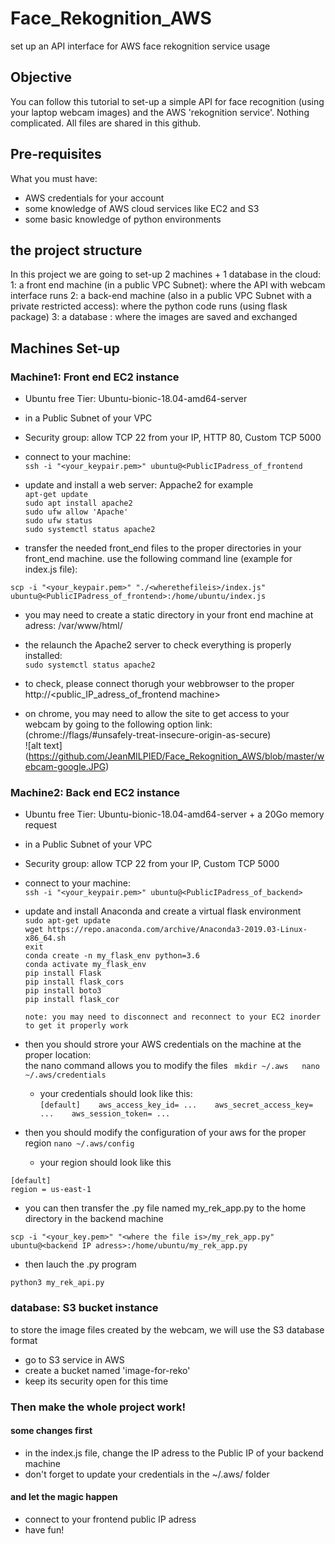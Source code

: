 # Face_Rekognition_AWS
set up an API interface for AWS face rekognition service usage

## Objective
You can follow this tutorial to set-up a simple API for face recognition (using your laptop webcam images) and the AWS 'rekognition service'. 
Nothing complicated. All files are shared in this github.

## Pre-requisites
What you must have:
- AWS credentials for your account
- some knowledge of AWS cloud services like EC2 and S3
- some basic knowledge of python environments

## the project structure
In this project we are going to set-up 2 machines + 1 database in the cloud:
1: a front end machine (in a public VPC Subnet): where the API with webcam interface runs
2: a back-end machine (also in a public VPC Subnet with a private restricted access): where the python code runs (using flask package)
3: a database : where the images are saved and exchanged

## Machines Set-up
### Machine1: Front end EC2 instance
- Ubuntu free Tier: Ubuntu-bionic-18.04-amd64-server
- in a Public Subnet of your VPC
- Security group: allow TCP 22 from your IP, HTTP 80, Custom TCP 5000
- connect to your machine:  
`ssh -i "<your_keypair.pem>" ubuntu@<PublicIPadress_of_frontend`

- update and install a web server: Appache2 for example  
`apt-get update`  
`sudo apt install apache2`  
`sudo ufw allow 'Apache'`  
`sudo ufw status`  
`sudo systemctl status apache2`  

- transfer the needed front_end files to the proper directories in your front_end machine.
use the following command line (example for index.js file):  

`scp -i "<your_keypair.pem>" "./<wherethefileis>/index.js" ubuntu@<PublicIPadress_of_frontend>:/home/ubuntu/index.js`

- you may need to create a static directory in your front end machine at adress: /var/www/html/  

- the relaunch the Apache2 server to check everything is properly installed:  
`sudo systemctl status apache2`

- to check, please connect thorugh your webbrowser to the proper http://<public_IP_adress_of_frontend machine>


- on chrome, you may need to allow the site to get access to your webcam by going to the following option link:  
(chrome://flags/#unsafely-treat-insecure-origin-as-secure)  
![alt text] (https://github.com/JeanMILPIED/Face_Rekognition_AWS/blob/master/webcam-google.JPG) 


### Machine2: Back end EC2 instance
- Ubuntu free Tier: Ubuntu-bionic-18.04-amd64-server + a 20Go memory request
- in a Public Subnet of your VPC
- Security group: allow TCP 22 from your IP, Custom TCP 5000
- connect to your machine:  
`ssh -i "<your_keypair.pem>" ubuntu@<PublicIPadress_of_backend>`  

- update and install Anaconda and create a virtual flask environment  
`sudo apt-get update`  
`wget https://repo.anaconda.com/archive/Anaconda3-2019.03-Linux-x86_64.sh`  
`exit`   
`conda create -n my_flask_env python=3.6`   
`conda activate my_flask_env`   
`pip install Flask`   
`pip install flask_cors`   
`pip install boto3`   
`pip install flask_cor`   

      note: you may need to disconnect and reconnect to your EC2 inorder to get it properly work

- then you should strore your AWS credentials on the machine at the proper location:  
the nano command allows you to modify the files
` mkdir ~/.aws  
  nano ~/.aws/credentials`  

  - your credentials should look like this:  
        ```
        [default]   
        aws_access_key_id= ...   
        aws_secret_access_key= ...   
        aws_session_token= ...   
        ```

- then you should modify the configuration of your aws for the proper region
`nano ~/.aws/config`  

  - your region should look like this
```
[default]    
region = us-east-1   
```           

- you can then transfer the .py file named my_rek_app.py to the home directory in the backend machine
```
scp -i "<your_key.pem>" "<where the file is>/my_rek_app.py" ubuntu@<backend IP adress>:/home/ubuntu/my_rek_app.py  
```

- then lauch the .py program
```
python3 my_rek_api.py  
```

### database: S3 bucket instance
to store the image files created by the webcam, we will use the S3 database format  
- go to S3 service in AWS
- create a bucket named 'image-for-reko'
- keep its security open for this time

### Then make the whole project work!
#### some changes first
- in the index.js file, change the IP adress to the Public IP of your backend machine
- don't forget to update your credentials in the ~/.aws/ folder

#### and let the magic happen
- connect to your frontend public IP adress
- have fun!



